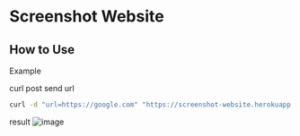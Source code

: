 # Screenshot Website

## How to Use

Example 

curl post send url
```bash
curl -d "url=https://google.com" "https://screenshot-website.herokuapp.com/?api_key=1234"

```

result
![image](https://user-images.githubusercontent.com/41193120/134798092-448f9852-5534-43d6-b573-4834b1b33c8d.png)

